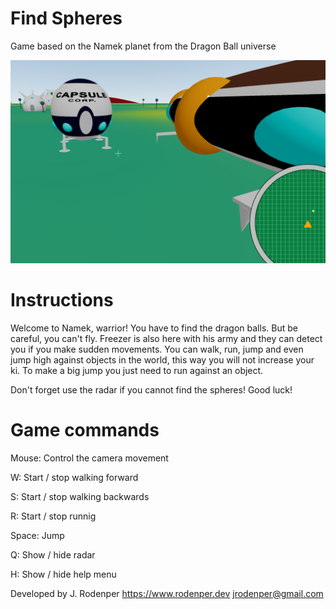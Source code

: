 # Find Spheres

Game based on the Namek planet from the Dragon Ball universe

![alt text](image.png)

# Instructions

Welcome to Namek, warrior! You have to find the dragon balls. But be careful, you can't fly. Freezer is also here with his army and they can detect you if you make sudden movements. You can walk, run, jump and even jump high against objects in the world, this way you will not increase your ki. To make a big jump you just need to run against an object.

Don't forget use the radar if you cannot find the spheres! Good luck!

# Game commands

Mouse: Control the camera movement

W: Start / stop walking forward

S: Start / stop walking backwards

R: Start / stop runnig

Space: Jump

Q: Show / hide radar

H: Show / hide help menu

Developed by J. Rodenper
https://www.rodenper.dev
jrodenper@gmail.com
